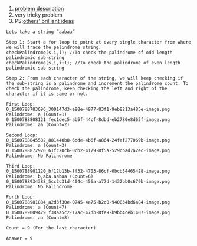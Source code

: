1. [problem description](https://leetcode.com/problems/palindromic-substrings/description/)
2. very tricky problem
3. PS:[others' brilliant ideas](https://leetcode.com/problems/palindromic-substrings/discuss/105688/Very-Simple-Java-Solution-with-Detail-Explanation)
```A very easy explanation with an example
Lets take a string “aabaa”

Step 1: Start a for loop to point at every single character from where we will trace the palindrome string.
checkPalindrome(s,i,i); //To check the palindrome of odd length palindromic sub-string
checkPalindrome(s,i,i+1); //To check the palindrome of even length palindromic sub-string

Step 2: From each character of the string, we will keep checking if the sub-string is a palindrome and increment the palindrome count. To check the palindrome, keep checking the left and right of the character if it is same or not.

First Loop:
0_1500788783696_300147d3-e98e-4977-83f1-9eb8213a485e-image.png
Palindrome: a (Count=1)
0_1500788808121_fec1dec5-ab5f-44cf-8dbd-eb2780e8d65f-image.png
Palindrome: aa (Count=2)

Second Loop:
0_1500788845582_881440b8-6dde-4b6f-a864-24fef277069b-image.png
Palindrome: a (Count=3)
0_1500788872920_61fc20cb-0cb2-4179-8f5a-529cbad7a2ec-image.png
Palindrome: No Palindrome

Third Loop:
0_1500788901120_bf12b13b-ff32-4703-86cf-0bcb54465428-image.png
Palindrome: b,aba,aabaa (Count=6)
0_1500788934388_5cc2c31d-404c-456a-a77d-1432bb0c679b-image.png
Palindrome: No Palindrome

Forth Loop:
0_1500788981884_a2d3f30e-0745-4a75-b2c0-940834bd6a84-image.png
Palindrome: a (Count=7)
0_1500789009429_f38aa5c2-17ac-47db-8fe9-b9bb4ceb1407-image.png
Palindrome: aa (Count=8)

Count = 9 (For the last character)

Answer = 9
